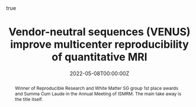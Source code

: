 ---
abstract: Winner of Reproducible Research and White Matter SG group 1st place awards and Summa Cum Laude in the Annual Meeting of ISMRM. The main take away is the title itself.
all_day: false
authors: ["Agah Karakuzu","Julien Cohen-Adad", "Nikola Stikov"]
date: "2022-05-08T00:00:00Z"
date_end: ""
event: ISMRM 2022 Annual Meeting
event_url: https://www.ismrm.org/22m/
featured: true
image:
  caption: ""
  focal_point: Right
links:
location: London, UK
math: true
projects: []
publishDate: "2022-05-08T00:00:00Z"
slides: "https://qmrlab.org/VENUS"
summary: ""
tags: []
title: "Vendor-neutral sequences (VENUS) improve multicenter reproducibility of quantitative MRI"
url_pdf: "https://onlinelibrary.wiley.com/doi/abs/10.1002/mrm.29292"
url_code: "https://qmrlab.org/VENUS"
url_slides: "https://doi.org/10.5281/zenodo.6860877"
---